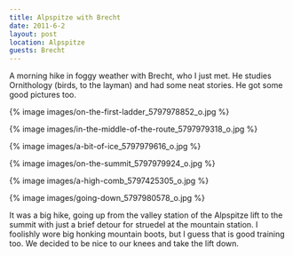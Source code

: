 ```yaml
---
title: Alpspitze with Brecht
date: 2011-6-2
layout: post
location: Alpspitze
guests: Brecht
---
```


A morning hike in foggy weather with Brecht, who I just met. He studies
Ornithology (birds, to the layman) and had some neat stories. He got some
good pictures too.
  
  
{% image images/on-the-first-ladder_5797978852_o.jpg %}
  
{% image images/in-the-middle-of-the-route_5797979318_o.jpg %}
  
{% image images/a-bit-of-ice_5797979616_o.jpg %}
  
{% image images/on-the-summit_5797979924_o.jpg %}
  
{% image images/a-high-comb_5797425305_o.jpg %}
  
{% image images/going-down_5797980578_o.jpg %}
  
  
It was a big hike, going up from the valley station of the Alpspitze lift
to the summit with just a brief detour for struedel at the mountain station.
I foolishly wore big honking mountain boots, but I guess that is good training
too. We decided to be nice to our knees and take the lift down.
